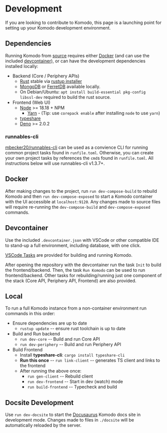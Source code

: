 # Development

If you are looking to contribute to Komodo, this page is a launching point for setting up your Komodo development environment.

## Dependencies

Running Komodo from [source](https://github.com/moghtech/komodo) requires either [Docker](https://www.docker.com/) (and can use the included [devcontainer](https://code.visualstudio.com/docs/devcontainers/containers)), or can have the development dependencies installed locally:

* Backend (Core / Periphery APIs)
    * [Rust](https://www.rust-lang.org/) stable via [rustup installer](https://rustup.rs/)
    * [MongoDB](https://www.mongodb.com/) or [FerretDB](https://www.ferretdb.com/) available locally.
    * On Debian/Ubuntu: `apt install build-essential pkg-config libssl-dev` required to build the rust source.
* Frontend (Web UI)
    * [Node](https://nodejs.org/en) >= 18.18 + NPM
        * [Yarn](https://yarnpkg.com/) - (Tip: use `corepack enable` after installing `node` to use `yarn`)
    * [typeshare](https://github.com/1password/typeshare)
    * [Deno](https://deno.com/) >= 2.0.2

### runnables-cli

[mbecker20/runnables-cli](https://github.com/mbecker20/runnables-cli) can be used as a convience CLI for running common project tasks found in `runfile.toml`. Otherwise, you can create your own project tasks by references the `cmd`s found in `runfile.toml`. All instructions below will use runnables-cli v1.3.7+.

## Docker

After making changes to the project, run `run dev-compose-build` to rebuild Komodo and then `run dev-compose-exposed` to start a Komodo container with the UI accessible at `localhost:9120`. Any changes made to source files will require re-running the `dev-compose-build` and `dev-compose-exposed` commands.

## Devcontainer

Use the included `.devcontainer.json` with VSCode or other compatible IDE to stand-up a full environment, including database, with one click.

[VSCode Tasks](https://code.visualstudio.com/Docs/editor/tasks) are provided for building and running Komodo. 

After opening the repository with the devcontainer run the task `Init` to build the frontend/backend. Then, the task `Run Komodo` can be used to run frontend/backend. Other tasks for rebuilding/running just one component of the stack (Core API, Periphery API, Frontend) are also provided.

## Local

To run a full Komodo instance from a non-container environment run commands in this order:

* Ensure dependencies are up to date
    * `rustup update` -- ensure rust toolchain is up to date
* Build and Run backend
    * `run dev-core` -- Build and run Core API
    * `run dev-periphery` -- Build and run Periphery API
* Build Frontend
    * Install **typeshare-cli**: `cargo install typeshare-cli`
    * **Run this once** -- `run link-client` -- generates TS client and links to the frontend
    * After running the above once:
        * `run gen-client` -- Rebuild client 
        * `run dev-frontend` -- Start in dev (watch) mode
        * `run build-frontend` -- Typecheck and build
            

## Docsite Development

Use `run dev-docsite` to start the [Docusaurus](https://docusaurus.io/) Komodo docs site in development mode. Changes made to files in `./docsite` will be automatically reloaded by the server.